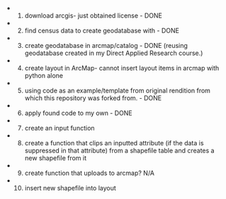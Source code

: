 * 1. download arcgis- just obtained license - DONE
* 2. find census data to create geodatabase with - DONE
* 3. create geodatabase in arcmap/catalog - DONE (reusing geodatabase created in my Direct Applied Research course.)
* 4. create layout in ArcMap- cannot insert layout items in arcmap with python alone
* 5. using code as an example/template from original rendition from which this repository was forked from. - DONE
* 6. apply found code to my own - DONE
* 7. create an input function
* 8. create a function that clips an inputted attribute (if the data is suppressed in that attribute) from a shapefile table and creates a new shapefile from it
* 9. create function that uploads to arcmap? N/A 
* 10. insert new shapefile into layout
